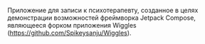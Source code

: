 Приложение для записи к психотерапевту, созданное в целях демонстрации возможностей фреймворка Jetpack Compose, являющееся форком приложения Wiggles (https://github.com/Spikeysanju/Wiggles).
